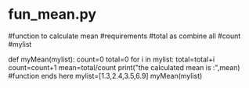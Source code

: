 # fun_mean.py
#function to calculate mean
#requirements
#total as combine all
#count 
#mylist

def myMean(mylist):
    count=0
    total=0
    for i in mylist:
        total=total+i
        count=count+1
    mean=total/count
    print("the calculated mean is :",mean)
    #function ends here
mylist=[1.3,2.4,3.5,6.9]
myMean(mylist)

